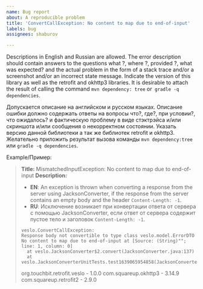 ```yaml
---
name: Bug report
about: A reproducible problem
title: 'ConvertCallException: No content to map due to end-of-input'
labels: bug
assignees: shaburov

---
```


Descriptions in English and Russian are allowed. The error description should contain answers to the questions what ?, where ?, provided ?, what was expected? and the actual problem in the form of a stack trace and/or a screenshot and/or an incorrect state message. Indicate the version of this library as well as the retrofit and okhttp3 libraries. It is desirable to attach the result of calling the command `mvn dependency: tree` or` gradle -q dependencies`.

Допускается описание на английском и русском языках. Описание ошибки должно содержать ответы на вопросы что?, где?, при условии?, что ожидалось? и фактическую проблему в виде стэктрэйса и/или скриншота и/или сообщения о некорректном состоянии. Указать версию данной библиотеки а так же библиотек retrofit и okhttp3. Желательно приложить результат вызова команды `mvn dependency:tree` или `gradle -q dependencies`.

Example/Пример:
> **Title:** MismatchedInputException: No content to map due to end-of-input
> **Description:**
> - **EN**: An exception is thrown when converting a response from the server using JacksonConverter, if the response from the server contains an empty body and the header `Content-Length: -1`.
> - **RU**: Исключение возникает при конвертации ответа от сервера с помощью JacksonConverter, если ответ от сервера содержит пустое тело и заголовок `Content-Length: -1`.
> ```text
> veslo.ConvertCallException: 
> Response body not convertible to type class veslo.model.ErrorDTO
> No content to map due to end-of-input at [Source: (String)""; line: 1, column: 0]
> 	at veslo.JacksonConverter$2.convert(JacksonConverter.java:137)
> 	at veslo.JacksonConverterUnitTests.test1639065954858(JacksonConverterUnitTests.java:235)
> ```
> org.touchbit.retrofit.veslo - 1.0.0
> com.squareup.okhttp3 - 3.14.9
> com.squareup.retrofit2 - 2.9.0
